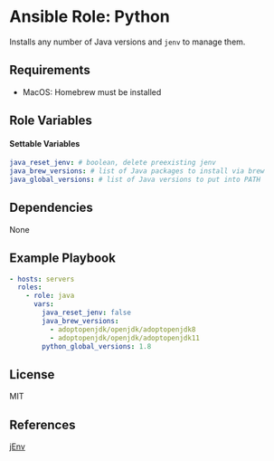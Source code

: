 # Ansible Role: Python

Installs any number of Java versions and `jenv` to manage them.

## Requirements

- MacOS: Homebrew must be installed

## Role Variables

#### Settable Variables
```yaml
java_reset_jenv: # boolean, delete preexisting jenv
java_brew_versions: # list of Java packages to install via brew
java_global_versions: # list of Java versions to put into PATH
```

## Dependencies

None

## Example Playbook
```yaml
- hosts: servers
  roles:
    - role: java
      vars:
        java_reset_jenv: false
        java_brew_versions:
          - adoptopenjdk/openjdk/adoptopenjdk8
          - adoptopenjdk/openjdk/adoptopenjdk11
        python_global_versions: 1.8
```

## License

MIT

## References

[jEnv](https://github.com/jenv/jenv)
